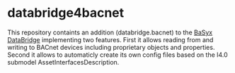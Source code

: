 # databridge4bacnet

This repository containts an addition (databridge.bacnet) to the <a href="https://github.com/eclipse-basyx/basyx-databridge/tree/main">BaSyx DataBridge</a> implementing two features. First it allows reading from and writing to BACnet devices including proprietary objects and properties. Second it allows to automaticly create its own config files based on the I4.0 submodel AssetInterfacesDescription.
